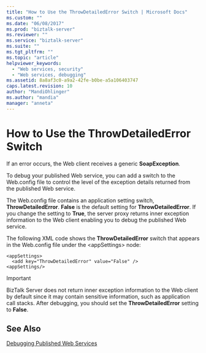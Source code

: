 ```yaml
---
title: "How to Use the ThrowDetailedError Switch | Microsoft Docs"
ms.custom: ""
ms.date: "06/08/2017"
ms.prod: "biztalk-server"
ms.reviewer: ""
ms.service: "biztalk-server"
ms.suite: ""
ms.tgt_pltfrm: ""
ms.topic: "article"
helpviewer_keywords: 
  - "Web services, security"
  - "Web services, debugging"
ms.assetid: 8a8af3c0-a9a2-42fe-b0be-a5a106403747
caps.latest.revision: 10
author: "MandiOhlinger"
ms.author: "mandia"
manager: "anneta"
---
```

# How to Use the ThrowDetailedError Switch
If an error occurs, the Web client receives a generic **SoapException**.  
  
 To debug your published Web service, you can add a switch to the Web.config file to control the level of the exception details returned from the published Web service.  
  
 The Web.config file contains an application setting switch, **ThrowDetailedError**. **False** is the default setting for **ThrowDetailedError**. If you change the setting to **True**, the server proxy returns inner exception information to the Web client enabling you to debug the published Web service.  
  
 The following XML code shows the **ThrowDetailedError** switch that appears in the Web.config file under the \<appSettings> node:  
  
```  
<appSettings>  
  <add key="ThrowDetailedError" value="False" />  
<appSettings/>  
```  
  
> [!IMPORTANT]
>  BizTalk Server does not return inner exception information to the Web client by default since it may contain sensitive information, such as application call stacks. After debugging, you should set the **ThrowDetailedError** setting to **False**.  
  
## See Also  
 [Debugging Published Web Services](../core/debugging-published-web-services.md)